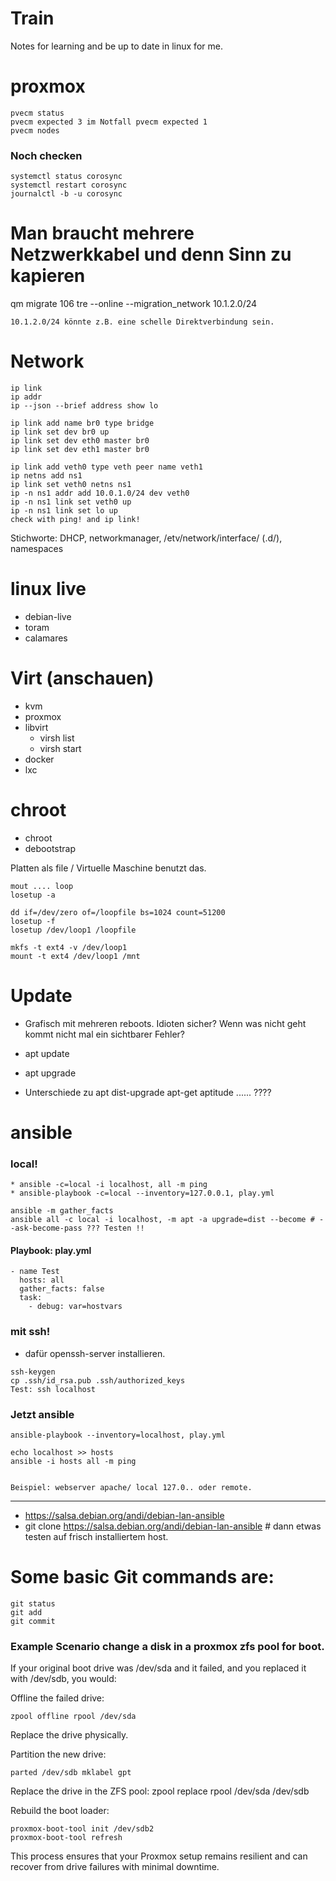 # Train

Notes for learning and be up to date in linux for me.
# proxmox
```
pvecm status
pvecm expected 3 im Notfall pvecm expected 1
pvecm nodes
```
### Noch checken
```
systemctl status corosync
systemctl restart corosync
journalctl -b -u corosync
```
# Man braucht mehrere Netzwerkkabel und denn Sinn zu kapieren
qm migrate 106 tre --online --migration_network 10.1.2.0/24

``` 10.1.2.0/24 könnte z.B. eine schelle Direktverbindung sein. ``` 

# Network 
```
ip link
ip addr
ip --json --brief address show lo
```
```
ip link add name br0 type bridge
ip link set dev br0 up
ip link set dev eth0 master br0
ip link set dev eth1 master br0
```
```
ip link add veth0 type veth peer name veth1
ip netns add ns1
ip link set veth0 netns ns1
ip -n ns1 addr add 10.0.1.0/24 dev veth0
ip -n ns1 link set veth0 up
ip -n ns1 link set lo up 
check with ping! and ip link!
```
Stichworte: DHCP, networkmanager, /etv/network/interface/ (.d/), namespaces

# linux live
* debian-live
* toram
* calamares

# Virt (anschauen)
* kvm
* proxmox 
* libvirt
  * virsh list
  * virsh start <guestname>
* docker
* lxc

# chroot
* chroot 
* debootstrap

Platten als file / Virtuelle Maschine benutzt das.
```
mout .... loop
losetup -a

dd if=/dev/zero of=/loopfile bs=1024 count=51200
losetup -f
losetup /dev/loop1 /loopfile

mkfs -t ext4 -v /dev/loop1
mount -t ext4 /dev/loop1 /mnt
```
# Update
* Grafisch mit mehreren reboots. Idioten sicher? Wenn was nicht geht kommt nicht mal ein sichtbarer Fehler? 
* apt update
* apt upgrade

* Unterschiede zu apt dist-upgrade apt-get aptitude ...... ????

# ansible

### local!
```
* ansible -c=local -i localhost, all -m ping
* ansible-playbook -c=local --inventory=127.0.0.1, play.yml 
```
```
ansible -m gather_facts
ansible all -c local -i localhost, -m apt -a upgrade=dist --become # --ask-become-pass ??? Testen !!
```
#### Playbook: play.yml
```
- name Test
  hosts: all
  gather_facts: false
  task:
    - debug: var=hostvars
```
### mit ssh!
* dafür openssh-server installieren.
```
ssh-keygen
cp .ssh/id_rsa.pub .ssh/authorized_keys
Test: ssh localhost
```
### Jetzt ansible
```
ansible-playbook --inventory=localhost, play.yml

echo localhost >> hosts
ansible -i hosts all -m ping


Beispiel: webserver apache/ local 127.0.. oder remote.
```
----
* https://salsa.debian.org/andi/debian-lan-ansible
* git clone https://salsa.debian.org/andi/debian-lan-ansible # dann etwas testen auf frisch installiertem host.

# Some basic Git commands are:
```
git status
git add
git commit
```

### Example Scenario change a disk in a proxmox zfs pool for boot.

If your original boot drive was /dev/sda and it failed, and you replaced it with /dev/sdb, you would:

Offline the failed drive:
```
zpool offline rpool /dev/sda
```
Replace the drive physically.

Partition the new drive:
```
parted /dev/sdb mklabel gpt
```
Replace the drive in the ZFS pool:
zpool replace rpool /dev/sda /dev/sdb

Rebuild the boot loader:
```
proxmox-boot-tool init /dev/sdb2
proxmox-boot-tool refresh
```
This process ensures that your Proxmox setup remains resilient and can recover from drive failures with minimal downtime.
